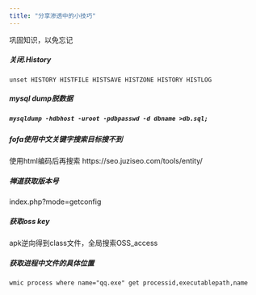 ```yaml
---
title: "分享渗透中的小技巧"
---
```


巩固知识，以免忘记
<!--more-->

<h5>关闭.History</h5>

```
unset HISTORY HISTFILE HISTSAVE HISTZONE HISTORY HISTLOG
```

<h5>mysql dump脱数据<h5>

```mysql
mysqldump -hdbhost -uroot -pdbpasswd -d dbname >db.sql;
```


<h5>fofa使用中文关键字搜索目标搜不到</h5>
使用html编码后再搜索  https://seo.juziseo.com/tools/entity/

<h5>禅道获取版本号</h5>
index.php?mode=getconfig

<h5>获取oss key</h5>
apk逆向得到class文件，全局搜索OSS_access

<h5>获取进程中文件的具体位置</h5>

```
wmic process where name="qq.exe" get processid,executablepath,name
```